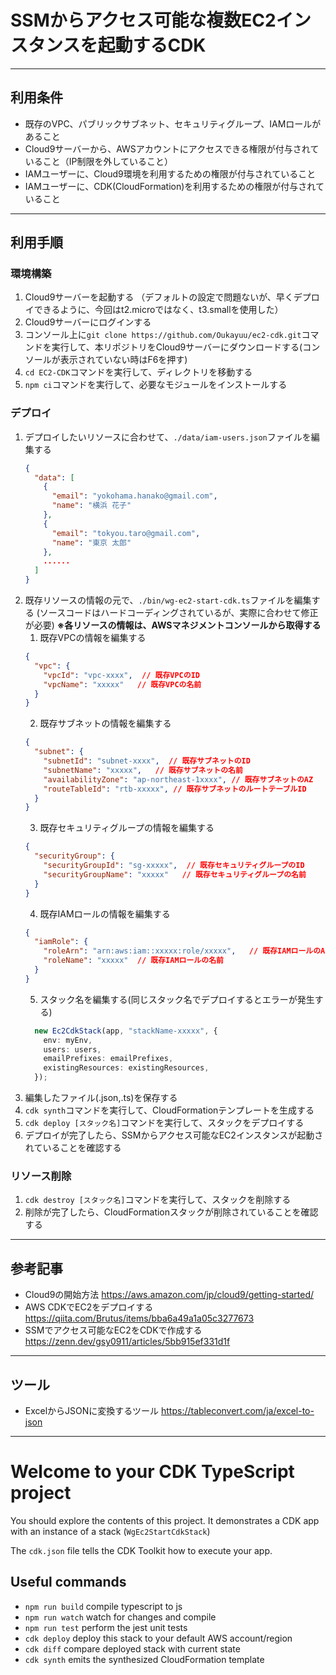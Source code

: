 # SSMからアクセス可能な複数EC2インスタンスを起動するCDK
---
## 利用条件
- 既存のVPC、パブリックサブネット、セキュリティグループ、IAMロールがあること
- Cloud9サーバーから、AWSアカウントにアクセスできる権限が付与されていること（IP制限を外していること）
- IAMユーザーに、Cloud9環境を利用するための権限が付与されていること
- IAMユーザーに、CDK(CloudFormation)を利用するための権限が付与されていること
---
## 利用手順
### 環境構築
  1. Cloud9サーバーを起動する
    （デフォルトの設定で問題ないが、早くデプロイできるように、今回はt2.microではなく、t3.smallを使用した）
  2. Cloud9サーバーにログインする
  3. コンソール上に`git clone https://github.com/Oukayuu/ec2-cdk.git`コマンドを実行して、本リポジトリをCloud9サーバーにダウンロードする(コンソールが表示されていない時はF6を押す)
  4. `cd EC2-CDK`コマンドを実行して、ディレクトリを移動する
  5. `npm ci`コマンドを実行して、必要なモジュールをインストールする
### デプロイ
  1. デプロイしたいリソースに合わせて、`./data/iam-users.json`ファイルを編集する
      ```json
      {
        "data": [
          {
            "email": "yokohama.hanako@gmail.com",
            "name": "横浜 花子"
          },
          {
            "email": "tokyou.taro@gmail.com",
            "name": "東京 太郎"
          },
          ......
        ]
      }
      ```
  2. 既存リソースの情報の元で、`./bin/wg-ec2-start-cdk.ts`ファイルを編集する
   (ソースコードはハードコーディングされているが、実際に合わせて修正が必要) 
   **※各リソースの情報は、AWSマネジメントコンソールから取得する**
     1. 既存VPCの情報を編集する
      ```json
      {
        "vpc": {
          "vpcId": "vpc-xxxx",  // 既存VPCのID
          "vpcName": "xxxxx"   // 既存VPCの名前
        }
      }
      ```
     2. 既存サブネットの情報を編集する
      ```json
      {
        "subnet": {
          "subnetId": "subnet-xxxx",  // 既存サブネットのID
          "subnetName": "xxxxx",   // 既存サブネットの名前
          "availabilityZone": "ap-northeast-1xxxx", // 既存サブネットのAZ
          "routeTableId": "rtb-xxxxx", // 既存サブネットのルートテーブルID
        }
      }
      ```
     3. 既存セキュリティグループの情報を編集する
      ```json
      {
        "securityGroup": {
          "securityGroupId": "sg-xxxxx",  // 既存セキュリティグループのID
          "securityGroupName": "xxxxx"   // 既存セキュリティグループの名前
        }
      }
      ```
     4. 既存IAMロールの情報を編集する
      ```json
      {
        "iamRole": {
          "roleArn": "arn:aws:iam::xxxxx:role/xxxxx",   // 既存IAMロールのARN
          "roleName": "xxxxx"  // 既存IAMロールの名前
        }
      }
      ```
      5. スタック名を編集する(同じスタック名でデプロイするとエラーが発生する)
      ```typescript
        new Ec2CdkStack(app, "stackName-xxxxx", {
          env: myEnv,
          users: users,
          emailPrefixes: emailPrefixes,
          existingResources: existingResources,
        });
      ```
  3. 編集したファイル(.json,.ts)を保存する
  4.  `cdk synth`コマンドを実行して、CloudFormationテンプレートを生成する
  5.  `cdk deploy [スタック名]`コマンドを実行して、スタックをデプロイする
  6.  デプロイが完了したら、SSMからアクセス可能なEC2インスタンスが起動されていることを確認する

### リソース削除
  1. `cdk destroy [スタック名]`コマンドを実行して、スタックを削除する
  2. 削除が完了したら、CloudFormationスタックが削除されていることを確認する


---
## 参考記事
- Cloud9の開始方法
  https://aws.amazon.com/jp/cloud9/getting-started/
- AWS CDKでEC2をデプロイする
  https://qiita.com/Brutus/items/bba6a49a1a05c3277673
- SSMでアクセス可能なEC2をCDKで作成する
  https://zenn.dev/gsy0911/articles/5bb915ef331d1f

---
## ツール
- ExcelからJSONに変換するツール
  https://tableconvert.com/ja/excel-to-json
---
# Welcome to your CDK TypeScript project

You should explore the contents of this project. It demonstrates a CDK app with an instance of a stack (`WgEc2StartCdkStack`)

The `cdk.json` file tells the CDK Toolkit how to execute your app.

## Useful commands

* `npm run build`   compile typescript to js
* `npm run watch`   watch for changes and compile
* `npm run test`    perform the jest unit tests
* `cdk deploy`      deploy this stack to your default AWS account/region
* `cdk diff`        compare deployed stack with current state
* `cdk synth`       emits the synthesized CloudFormation template
